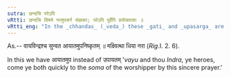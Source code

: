 ```yaml
---
sutra: छन्दसि परेऽपि
vRtti: छन्दसि विषये गत्युपसर्ग संज्ञका; परेऽपि पूर्वेपि प्रयोक्तव्याः ॥
vRtti_eng: "In the _chhandas_ (_veda_) these _gati_ and _upasarga_ are employed indifferently after the verbal root as well as before it."
---
```

As.-- वायविन्द्रश्च सुन्वत आयातमुपनिष्कृतम् ॥ मक्ष्वित्था धिया नरा (_Rig_.I. 2. 6).

In this we have आयातमुप instead of उपायतम् '_vayu_ and thou _Indra_, ye heroes, come ye both quickly to the _soma_ of the worshipper by this sincere prayer.'
